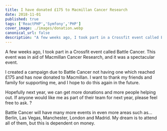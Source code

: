 ```yaml
---
title: I have donated £175 to Macmillan Cancer Research
date: 2018-11-01
published: true
tags: ['ReactPHP','Symfony','PHP']
cover_image: ./images/donation.webp
canonical_url: false
description: "A few weeks ago, I took part in a Crossfit event called Battle Cancer. This event was in aid of Macmillan Cancer Research, and it was a spectacular event."
---
```


A few weeks ago, I took part in a Crossfit event called Battle Cancer. This event was in aid of Macmillan Cancer Research, and it was a spectacular event.

I created a campaign due to Battle Cancer not having one which reached £175 and has now donated to Macmillan. I want to thank my friends and family for supporting me, and I hope to do this again in the future.

Hopefully next year, we can get more donations and more people helping out. If anyone would like me as part of their team for next year, please feel free to ask. ?

Battle Cancer will have many more events in even more areas such as... Berlin, Las Vegas, Manchester, London and Madrid. My dream is to attend all of them, but this is dependent on money.
